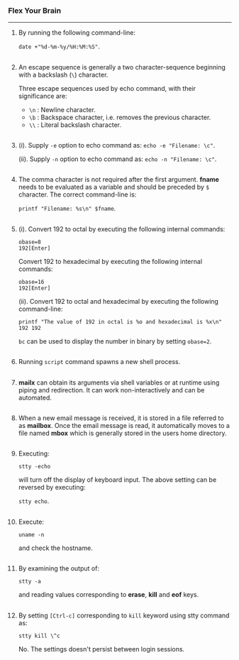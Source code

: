 ### Flex Your Brain

---

01. By running the following command-line:


    `date +"%d-%m-%y/%H:%M:%S"`.

##

02. An escape sequence is generally a two character-sequence beginning with a backslash (`\`) character.

    Three escape sequences used by echo command, with their significance are:

    -   `\n` : Newline character.
    -   `\b` : Backspace character, i.e. removes the previous character.
    -   `\\` : Literal backslash character.

##

03. (i). Supply `-e` option to echo command as: `echo -e "Filename: \c"`.

    (ii). Supply `-n` option to echo command as: `echo -n "Filename: \c"`.

##

04. The comma character is not required after the first argument. **fname** needs to be evaluated as a variable and should be preceded by `$` character. The correct command-line is:

    `printf "Filename: %s\n" $fname`.

##

05. (i). Convert 192 to octal by executing the following internal commands:

    `obase=8`
    <br/>
    `192[Enter]`



    Convert 192 to hexadecimal by executing the following internal commands:
    
    `obase=16`
    <br/>
    `192[Enter]`

    (ii). Convert 192 to octal and hexadecimal by executing the following command-line:

    `printf "The value of 192 in octal is %o and hexadecimal is %x\n" 192 192`

    `bc` can be used to display the number in binary by setting `obase=2`.

##

06. Running `script` command spawns a new shell process.

##

07. **mailx** can obtain its arguments via shell variables or at runtime using piping and redirection. It can work non-interactively and can be automated.

##

08. When a new email message is received, it is stored in a file referred to as **mailbox**. Once the email message is read, it automatically moves to a file named **mbox** which is generally stored in the users home directory.

##

09. Executing:

    `stty -echo`

    will turn off the display of keyboard input. The above setting can be reversed by executing:

    `stty echo`.

##

10. Execute:

    `uname -n`

    and check the hostname.

##

11. By examining the output of:

    `stty -a`

    and reading values corresponding to **erase**, **kill** and **eof** keys.

##

12. By setting `[Ctrl-c]` corresponding to `kill` keyword using stty command as:

    `stty kill \^c`

    No. The settings doesn't persist between login sessions.

##
